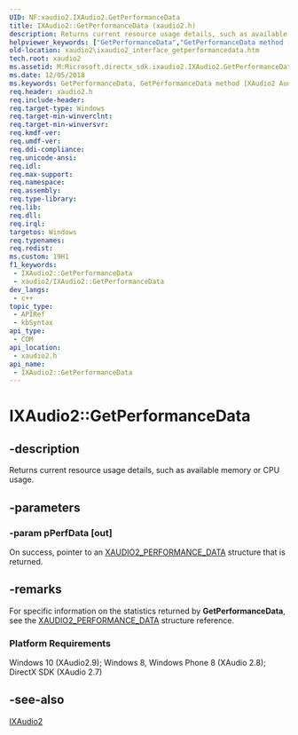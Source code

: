 ```yaml
---
UID: NF:xaudio2.IXAudio2.GetPerformanceData
title: IXAudio2::GetPerformanceData (xaudio2.h)
description: Returns current resource usage details, such as available memory or CPU usage.
helpviewer_keywords: ["GetPerformanceData","GetPerformanceData method [XAudio2 Audio Mixing APIs]","GetPerformanceData method [XAudio2 Audio Mixing APIs]","IXAudio2 interface","IXAudio2 interface [XAudio2 Audio Mixing APIs]","GetPerformanceData method","IXAudio2.GetPerformanceData","IXAudio2::GetPerformanceData","xaudio2.ixaudio2_interface_getperformancedata","xaudio2/IXAudio2::GetPerformanceData"]
old-location: xaudio2\ixaudio2_interface_getperformancedata.htm
tech.root: xaudio2
ms.assetid: M:Microsoft.directx_sdk.ixaudio2.IXAudio2.GetPerformanceData(XAUDIO2_PERFORMANCE_DATA@)
ms.date: 12/05/2018
ms.keywords: GetPerformanceData, GetPerformanceData method [XAudio2 Audio Mixing APIs], GetPerformanceData method [XAudio2 Audio Mixing APIs],IXAudio2 interface, IXAudio2 interface [XAudio2 Audio Mixing APIs],GetPerformanceData method, IXAudio2.GetPerformanceData, IXAudio2::GetPerformanceData, xaudio2.ixaudio2_interface_getperformancedata, xaudio2/IXAudio2::GetPerformanceData
req.header: xaudio2.h
req.include-header: 
req.target-type: Windows
req.target-min-winverclnt: 
req.target-min-winversvr: 
req.kmdf-ver: 
req.umdf-ver: 
req.ddi-compliance: 
req.unicode-ansi: 
req.idl: 
req.max-support: 
req.namespace: 
req.assembly: 
req.type-library: 
req.lib: 
req.dll: 
req.irql: 
targetos: Windows
req.typenames: 
req.redist: 
ms.custom: 19H1
f1_keywords:
 - IXAudio2::GetPerformanceData
 - xaudio2/IXAudio2::GetPerformanceData
dev_langs:
 - c++
topic_type:
 - APIRef
 - kbSyntax
api_type:
 - COM
api_location:
 - xaudio2.h
api_name:
 - IXAudio2::GetPerformanceData
---
```


# IXAudio2::GetPerformanceData


## -description

Returns current resource usage details, such as available memory or CPU usage.

## -parameters

### -param pPerfData [out]

On success, pointer to an <a href="/windows/desktop/api/xaudio2/ns-xaudio2-xaudio2_performance_data">XAUDIO2_PERFORMANCE_DATA</a> structure that is returned.

## -remarks

For specific information on the statistics returned by <b>GetPerformanceData</b>, see the <a href="/windows/desktop/api/xaudio2/ns-xaudio2-xaudio2_performance_data">XAUDIO2_PERFORMANCE_DATA</a> structure reference.



<h3><a id="Platform_Requirements"></a><a id="platform_requirements"></a><a id="PLATFORM_REQUIREMENTS"></a>Platform Requirements</h3>
Windows 10 (XAudio2.9); Windows 8, Windows Phone 8 (XAudio 2.8); DirectX SDK (XAudio 2.7)

## -see-also

<a href="/windows/desktop/api/xaudio2/nn-xaudio2-ixaudio2">IXAudio2</a>

